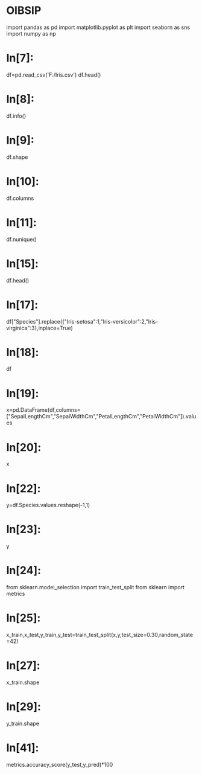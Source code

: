 # OIBSIP

import pandas as pd
import matplotlib.pyplot as plt
import seaborn as sns
import numpy as np


# In[7]:


df=pd.read_csv('F:/Iris.csv')
df.head()


# In[8]:


df.info()


# In[9]:


df.shape


# In[10]:


df.columns


# In[11]:


df.nunique()


# In[15]:



df.head()


# In[17]:


df["Species"].replace({"Iris-setosa":1,"Iris-versicolor":2,"Iris-virginica":3},inplace=True)


# In[18]:


df


# In[19]:


x=pd.DataFrame(df,columns=["SepalLengthCm","SepalWidthCm","PetalLengthCm","PetalWidthCm"]).values


# In[20]:


x


# In[22]:


y=df.Species.values.reshape(-1,1)


# In[23]:


y


# In[24]:

from sklearn.model_selection import train_test_split
from sklearn import metrics


# In[25]:


x_train,x_test,y_train,y_test=train_test_split(x,y,test_size=0.30,random_state=42)


# In[27]:


x_train.shape


# In[29]:


y_train.shape


# In[41]:


metrics.accuracy_score(y_test,y_pred)*100







